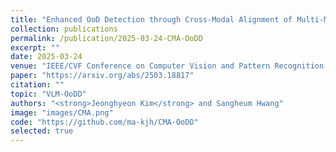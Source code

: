 ```yaml
---
title: "Enhanced OoD Detection through Cross-Modal Alignment of Multi-Modal Representations"
collection: publications
permalink: /publication/2025-03-24-CMA-OoDD
excerpt: ""
date: 2025-03-24
venue: "IEEE/CVF Conference on Computer Vision and Pattern Recognition (**CVPR**)"
paper: "https://arxiv.org/abs/2503.18817"
citation: ""
topic: "VLM-OoDD"
authors: "<strong>Jeonghyeon Kim</strong> and Sangheum Hwang"
image: "images/CMA.png"
code: "https://github.com/ma-kjh/CMA-OoDD"
selected: true
---
```

